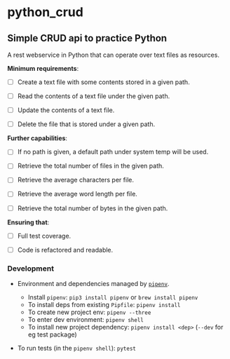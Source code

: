 # python_crud

## Simple CRUD api to practice Python

A rest webservice in Python that can operate over text files as resources.

**Minimum requirements**:

  - [ ] Create a text file with some contents stored in a given path.
  - [ ] Read the contents of a text file under the given path.
  - [ ] Update the contents of a text file.
  - [ ] Delete the file that is stored under a given path.
 
 
**Further capabilities**:

  - [ ] If no path is given, a default path under system temp will be used.
  - [ ] Retrieve the total number of files in the given path.
  - [ ] Retrieve the average characters per file.
  - [ ] Retrieve the average word length per file.
  - [ ] Retrieve the total number of bytes in the given path.


**Ensuring that**:

  - [ ] Full test coverage.
  - [ ] Code is refactored and readable.


### Development

- Environment and dependencies managed by [`pipenv`](https://docs.pipenv.org/en/latest/).
  - Install `pipenv`: `pip3 install pipenv` or `brew install pipenv`
  - To install deps from existing `Pipfile`: `pipenv install`
  - To create new project env: `pipenv --three`
  - To enter dev environment: `pipenv shell`
  - To install new project dependency: `pipenv install <dep>` (`--dev` for eg test package)

- To run tests (in the `pipenv shell`): `pytest`
